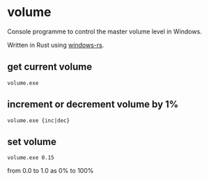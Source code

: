 # volume

Console programme to control the master volume level in Windows.

Written in Rust using [windows-rs](https://github.com/microsoft/windows-rs).

## get current volume
`volume.exe`

## increment or decrement volume by 1%
`volume.exe {inc|dec}`

## set volume

`volume.exe 0.15`

from 0.0 to 1.0 as 0% to 100%